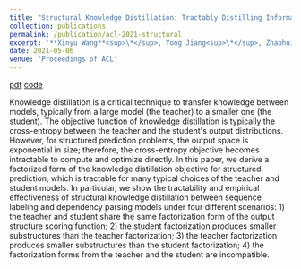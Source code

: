 ```yaml
---
title: "Structural Knowledge Distillation: Tractably Distilling Information for Structured Predictor"
collection: publications
permalink: /publication/acl-2021-structural
excerpt: '**Xinyu Wang**<sup>\*</sup>, Yong Jiang<sup>\*</sup>, Zhaohui Yan<sup>\*</sup>, Zixia Jia<sup>\*</sup>, Nguyen Bach, Tao Wang, Zhongqiang Huang, Fei Huang, Kewei Tu.'
date: 2021-05-06
venue: 'Proceedings of ACL'
---
```


<!-- [pdf](https://arxiv.org/pdf/1906.07880.pdf)
[code](https://github.com/wangxinyu0922/Second_Order_SDP)
[bibtex](https://www.aclweb.org/anthology/P19-1454.bib) -->
[pdf](http://arxiv.org/abs/2010.05010)
[code](https://github.com/Alibaba-NLP/StructuralKD)

Knowledge distillation is a critical technique to transfer knowledge between models, typically from a large model (the teacher) to a smaller one (the student). The objective function of knowledge distillation is typically the cross-entropy between the teacher and the student's output distributions. However, for structured prediction problems, the output space is exponential in size; therefore, the cross-entropy objective becomes intractable to compute and optimize directly. In this paper, we derive a factorized form of the knowledge distillation objective for structured prediction, which is tractable for many typical choices of the teacher and student models. In particular, we show the tractability and empirical effectiveness of structural knowledge distillation between sequence labeling and dependency parsing models under four different scenarios: 1) the teacher and student share the same factorization form of the output structure scoring function; 2) the student factorization produces smaller substructures than the teacher factorization; 3) the teacher factorization produces smaller substructures than the student factorization; 4) the factorization forms from the teacher and the student are incompatible.